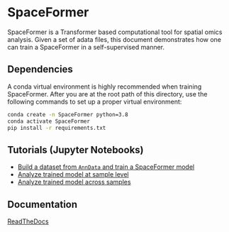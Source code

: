 # SpaceFormer
SpaceFormer is a Transformer based computational tool for spatial omics analysis. Given a set of adata files, this document demonstrates how one can train a SpaceFormer in a self-supervised manner.

## Dependencies
A conda virtual environment is highly recommended when training SpaceFormer. After you are at the root path of this directory, use the following commands to set up a proper virtual environment:
```bash
conda create -n SpaceFormer python=3.8
conda activate SpaceFormer
pip install -r requirements.txt
```

## Tutorials (Jupyter Notebooks)
- [Build a dataset from `AnnData` and train a SpaceFormer model](https://github.com/ma-compbio/SpaceFormer/blob/main/notebooks/codex_training.ipynb)
- [Analyze trained model at sample level](https://github.com/ma-compbio/SpaceFormer/blob/main/notebooks/codex_analysis_one_sample.ipynb)
- [Analyze trained model across samples](https://github.com/ma-compbio/SpaceFormer/blob/main/notebooks/codex_analysis_across_samples.ipynb)


## Documentation
[ReadTheDocs](https://spaceformer.readthedocs.io/en/latest/)
